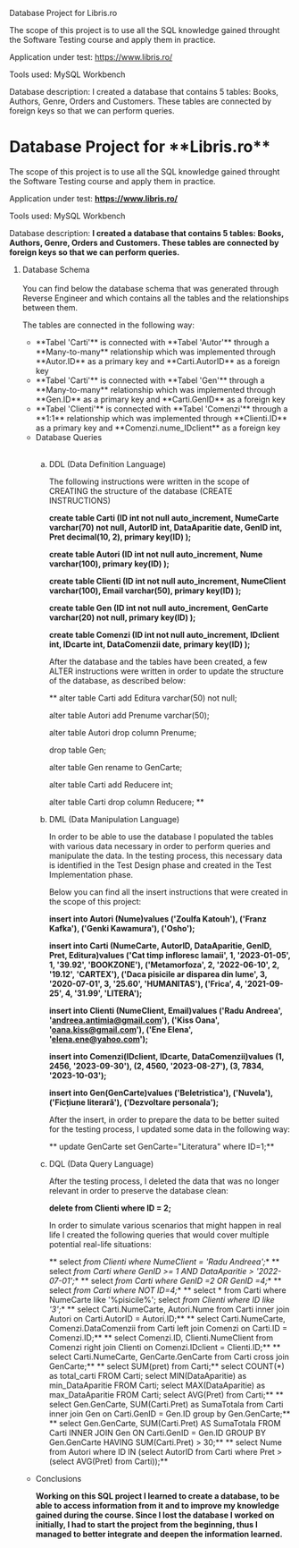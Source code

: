 
Database Project for Libris.ro

The scope of this project is to use all the SQL knowledge gained throught the Software Testing course and apply them in practice.

Application under test: https://www.libris.ro/

Tools used: MySQL Workbench

Database description: I created a database that contains 5 tables: Books, Authors, Genre, Orders and Customers. These tables are connected by foreign keys so that we can perform queries.
<h1>Database Project for **Libris.ro**</h1>

The scope of this project is to use all the SQL knowledge gained throught the Software Testing course and apply them in practice.

Application under test: **https://www.libris.ro/**

Tools used: MySQL Workbench

Database description: **I created a database that contains 5 tables: Books, Authors, Genre, Orders and Customers. These tables are connected by foreign keys so that we can perform queries.**

<ol>
<li>Database Schema </li>
<br>
You can find below the database schema that was generated through Reverse Engineer and which contains all the tables and the relationships between them.

The tables are connected in the following way:

<ul>
  <li> **Tabel 'Carti'**  is connected with **Tabel 'Autor'** through a **Many-to-many** relationship which was implemented through **Autor.ID** as a primary key and **Carti.AutorID** as a foreign key</li>

  <li> **Tabel 'Carti'**  is connected with **Tabel 'Gen'** through a **Many-to-many** relationship which was implemented through **Gen.ID** as a primary key and **Carti.GenID** as a foreign key</li>

  <li> **Tabel 'Clienti'**  is connected with **Tabel 'Comenzi'** through a **1:1** relationship which was implemented through **Clienti.ID** as a primary key and **Comenzi.nume_IDclient** as a foreign key</li>

<li>Database Queries</li><br>

<ol type="a">
  <li>DDL (Data Definition Language)</li>

  The following instructions were written in the scope of CREATING the structure of the database (CREATE INSTRUCTIONS)

  **create table Carti
  (ID int not null auto_increment,
  NumeCarte varchar(70) not null,
  AutorID int,
  DataAparitie date,
  GenID int,
  Pret decimal(10, 2),
  primary key(ID)
  );**

  **create table Autori
  (ID int not null auto_increment,
  Nume varchar(100),
  primary key(ID)
  );**

  **create table Clienti
  (ID int not null auto_increment,
  NumeClient varchar(100),
  Email varchar(50),
  primary key(ID)
  );**

  **create table Gen
  (ID int not null auto_increment,
  GenCarte varchar(20) not null,
  primary key(ID)
  );**

  **create table Comenzi
  (ID int not null auto_increment,
  IDclient int,
  IDcarte int,
  DataComenzii date,
  primary key(ID)
  );**

  After the database and the tables have been created, a few ALTER instructions were written in order to update the structure of the database, as described below:

  **
  alter table Carti add Editura varchar(50) not null;

  alter table Autori add Prenume varchar(50);

  alter table Autori drop column Prenume;

  drop table Gen;

  alter table Gen rename to GenCarte;

  alter table Carti add Reducere int;

  alter table Carti drop column Reducere;
  **


  <li>DML (Data Manipulation Language)</li>

  In order to be able to use the database I populated the tables with various data necessary in order to perform queries and manipulate the data.
  In the testing process, this necessary data is identified in the Test Design phase and created in the Test Implementation phase.

  Below you can find all the insert instructions that were created in the scope of this project:

  **insert into Autori (Nume)values
  ('Zoulfa Katouh'),
  ('Franz Kafka'),
  ('Genki Kawamura'),
  ('Osho');**


  **insert into Carti (NumeCarte, AutorID, DataAparitie, GenID, Pret, Editura)values
  ('Cat timp infloresc lamaii', 1, '2023-01-05', 1, '39.92', 'BOOKZONE'),
  ('Metamorfoza', 2, '2022-06-10', 2, '19.12', 'CARTEX'),
  ('Daca pisicile ar disparea din lume', 3, '2020-07-01', 3, '25.60', 'HUMANITAS'),
  ('Frica', 4, '2021-09-25', 4, '31.99', 'LITERA');**


  **insert into Clienti (NumeClient, Email)values
  ('Radu Andreea', 'andreea.antimia@gmail.com'),
  ('Kiss Oana', 'oana.kiss@gmail.com'),
  ('Ene Elena', 'elena.ene@yahoo.com');**


  **insert into Comenzi(IDclient, IDcarte, DataComenzii)values
  (1, 2456, '2023-09-30'),
  (2, 4560, '2023-08-27'),
  (3, 7834, '2023-10-03');**


  **insert into Gen(GenCarte)values
  ('Beletristica'),
  ('Nuvela'),
  ('Ficțiune literară'),
  ('Dezvoltare personala');**

  After the insert, in order to prepare the data to be better suited for the testing process, I updated some data in the following way:

  ** update GenCarte set GenCarte="Literatura" where ID=1;**


  <li>DQL (Data Query Language)</li>

After the testing process, I deleted the data that was no longer relevant in order to preserve the database clean:

**delete from Clienti
where ID = 2;**

In order to simulate various scenarios that might happen in real life I created the following queries that would cover multiple potential real-life situations:

** select *from Clienti where NumeClient = 'Radu Andreea';**
** select *from Carti where GenID >= 1 AND DataAparitie > '2022-07-01';**
** select *from  Carti where GenID =2 OR GenID =4;**
** select *from Carti where NOT ID=4;**
** select * from Carti where NumeCarte like '%pisicile%';
select *from Clienti where ID like '3';**
** select Carti.NumeCarte, Autori.Nume from Carti inner join Autori on Carti.AutorID = Autori.ID;**
** select Carti.NumeCarte, Comenzi.DataComenzii from Carti left join Comenzi on Carti.ID = Comenzi.ID;**
** select Comenzi.ID, Clienti.NumeClient from Comenzi right join Clienti on Comenzi.IDclient = Clienti.ID;**
** select Carti.NumeCarte, GenCarte.GenCarte from Carti cross join GenCarte;**
** select SUM(pret) from Carti;**
select COUNT(*) as total_carti FROM Carti;
select MIN(DataAparitie) as min_DataAparitie FROM Carti;
select MAX(DataAparitie) as max_DataAparitie FROM Carti;
select AVG(Pret) from Carti;**
** select Gen.GenCarte, SUM(Carti.Pret) as SumaTotala from Carti inner join Gen on Carti.GenID = Gen.ID group by Gen.GenCarte;**
** select Gen.GenCarte, SUM(Carti.Pret) AS SumaTotala FROM Carti INNER JOIN Gen ON Carti.GenID = Gen.ID GROUP BY Gen.GenCarte HAVING SUM(Carti.Pret) > 30;**
** select Nume from Autori where ID IN (select AutorID from Carti where Pret > (select AVG(Pret) from Carti));**

</ol>

<li>Conclusions</li>

**Working on this SQL project I learned to create a database, to be able to access information from it and to improve my knowledge gained during the course.
Since I lost the database I worked on initially, I had to start the project from the beginning, thus I managed to better integrate and deepen the information learned.**

</ol>
